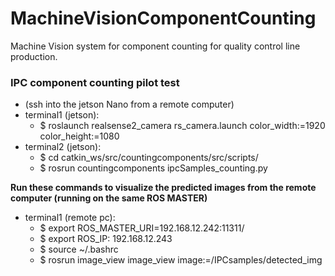 # MachineVisionComponentCounting
Machine Vision system for component counting for quality control line production.


### IPC component counting pilot test 

* (ssh into the jetson Nano from a remote computer)
* terminal1 (jetson): 
  - $ roslaunch realsense2_camera rs_camera.launch color_width:=1920 color_height:=1080
* terminal2 (jetson): 
  - $ cd catkin_ws/src/countingcomponents/src/scripts/
  - $ rosrun countingcomponents ipcSamples_counting.py
                    
**Run these commands to visualize the predicted images from the remote computer (running on the same ROS MASTER)**        
* terminal1 (remote pc):  
  - $ export ROS_MASTER_URI=192.168.12.242:11311/
  - $ export ROS_IP: 192.168.12.243
  - $ source ~/.bashrc
  - $ rosrun image_view image_view image:=/IPCsamples/detected_img
